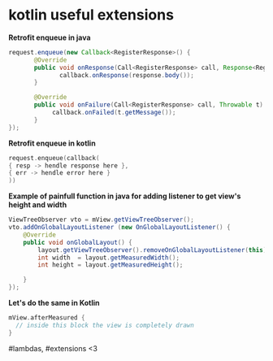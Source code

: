 # kotlin useful extensions

<b>Retrofit enqueue in java</b>
```java
request.enqueue(new Callback<RegisterResponse>() {
       @Override
       public void onResponse(Call<RegisterResponse> call, Response<RegisterResponse> response)                 
              callback.onResponse(response.body());
       }

       @Override
       public void onFailure(Call<RegisterResponse> call, Throwable t) {
            callback.onFailed(t.getMessage());
       }       
});
```


<b>Retrofit enqueue in kotlin</b>
```kotlin
request.enqueue(callback(
{ resp -> hendle response here }, 
{ err -> hendle error here }
))
```



<b>Example of painfull function in java for adding listener to get view's height and width</b>
```java
ViewTreeObserver vto = mView.getViewTreeObserver(); 
vto.addOnGlobalLayoutListener (new OnGlobalLayoutListener() { 
    @Override 
    public void onGlobalLayout() {
        layout.getViewTreeObserver().removeOnGlobalLayoutListener(this); 
        int width  = layout.getMeasuredWidth();
        int height = layout.getMeasuredHeight(); 

    } 
});
```

<b>Let's do the same in Kotlin</b>
```kotlin
mView.afterMeasured {
  // inside this block the view is completely drawn
}
```




#lambdas, #extensions <3
